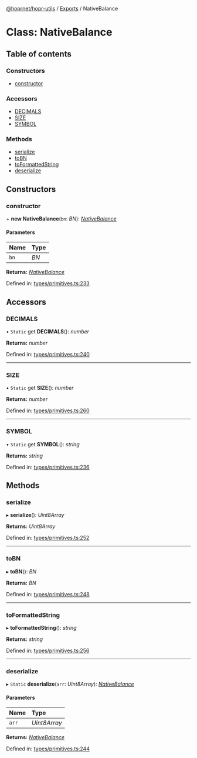 [@hoprnet/hopr-utils](../README.md) / [Exports](../modules.md) / NativeBalance

# Class: NativeBalance

## Table of contents

### Constructors

- [constructor](nativebalance.md#constructor)

### Accessors

- [DECIMALS](nativebalance.md#decimals)
- [SIZE](nativebalance.md#size)
- [SYMBOL](nativebalance.md#symbol)

### Methods

- [serialize](nativebalance.md#serialize)
- [toBN](nativebalance.md#tobn)
- [toFormattedString](nativebalance.md#toformattedstring)
- [deserialize](nativebalance.md#deserialize)

## Constructors

### constructor

\+ **new NativeBalance**(`bn`: *BN*): [*NativeBalance*](nativebalance.md)

#### Parameters

| Name | Type |
| :------ | :------ |
| `bn` | *BN* |

**Returns:** [*NativeBalance*](nativebalance.md)

Defined in: [types/primitives.ts:233](https://github.com/hoprnet/hoprnet/blob/master/packages/utils/src/types/primitives.ts#L233)

## Accessors

### DECIMALS

• `Static` get **DECIMALS**(): *number*

**Returns:** *number*

Defined in: [types/primitives.ts:240](https://github.com/hoprnet/hoprnet/blob/master/packages/utils/src/types/primitives.ts#L240)

___

### SIZE

• `Static` get **SIZE**(): *number*

**Returns:** *number*

Defined in: [types/primitives.ts:260](https://github.com/hoprnet/hoprnet/blob/master/packages/utils/src/types/primitives.ts#L260)

___

### SYMBOL

• `Static` get **SYMBOL**(): *string*

**Returns:** *string*

Defined in: [types/primitives.ts:236](https://github.com/hoprnet/hoprnet/blob/master/packages/utils/src/types/primitives.ts#L236)

## Methods

### serialize

▸ **serialize**(): *Uint8Array*

**Returns:** *Uint8Array*

Defined in: [types/primitives.ts:252](https://github.com/hoprnet/hoprnet/blob/master/packages/utils/src/types/primitives.ts#L252)

___

### toBN

▸ **toBN**(): *BN*

**Returns:** *BN*

Defined in: [types/primitives.ts:248](https://github.com/hoprnet/hoprnet/blob/master/packages/utils/src/types/primitives.ts#L248)

___

### toFormattedString

▸ **toFormattedString**(): *string*

**Returns:** *string*

Defined in: [types/primitives.ts:256](https://github.com/hoprnet/hoprnet/blob/master/packages/utils/src/types/primitives.ts#L256)

___

### deserialize

▸ `Static` **deserialize**(`arr`: *Uint8Array*): [*NativeBalance*](nativebalance.md)

#### Parameters

| Name | Type |
| :------ | :------ |
| `arr` | *Uint8Array* |

**Returns:** [*NativeBalance*](nativebalance.md)

Defined in: [types/primitives.ts:244](https://github.com/hoprnet/hoprnet/blob/master/packages/utils/src/types/primitives.ts#L244)
